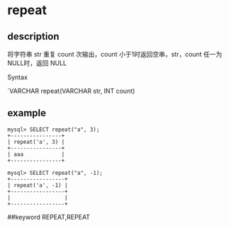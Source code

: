 # repeat
## description

将字符串 str 重复 count 次输出，count 小于1时返回空串，str，count 任一为NULL时，返回 NULL

 Syntax

`VARCHAR repeat(VARCHAR str, INT count)

## example

```
mysql> SELECT repeat("a", 3);
+----------------+
| repeat('a', 3) |
+----------------+
| aaa            |
+----------------+

mysql> SELECT repeat("a", -1);
+-----------------+
| repeat('a', -1) |
+-----------------+
|                 |
+-----------------+
```
##keyword
REPEAT,REPEAT
